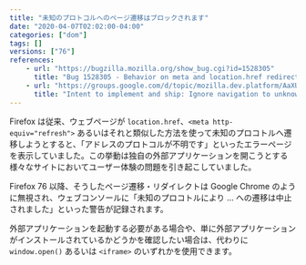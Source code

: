 ```yaml
---
title: "未知のプロトコルへのページ遷移はブロックされます"
date: "2020-04-07T02:02:00-04:00"
categories: ["dom"]
tags: []
versions: ["76"]
references:
    - url: "https://bugzilla.mozilla.org/show_bug.cgi?id=1528305"
      title: "Bug 1528305 - Behavior on meta and location.href redirects to an unknown protocol can break pages."
    - url: "https://groups.google.com/d/topic/mozilla.dev.platform/AaXUQ_t51D4/discussion"
      title: "Intent to implement and ship: Ignore navigation to unknown protocol"
---
```

Firefox は従来、ウェブページが `location.href`、`<meta http-equiv="refresh">` あるいはそれと類似した方法を使って未知のプロコトルへ遷移しようとすると、「アドレスのプロトコルが不明です」といったエラーページを表示していました。この挙動は独自の外部アプリケーションを開こうとする様々なサイトにおいてユーザー体験の問題を引き起こしていました。

Firefox 76 以降、そうしたページ遷移・リダイレクトは Google Chrome のように無視され、ウェブコンソールに「未知のプロコトルにより ... への遷移は中止されました」といった警告が記録されます。

外部アプリケーションを起動する必要がある場合や、単に外部アプリケーションがインストールされているかどうかを確認したい場合は、代わりに `window.open()` あるいは `<iframe>` のいずれかを使用できます。
